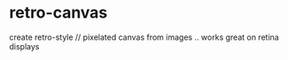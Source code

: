 retro-canvas
============

create retro-style // pixelated canvas from images .. works great on retina displays